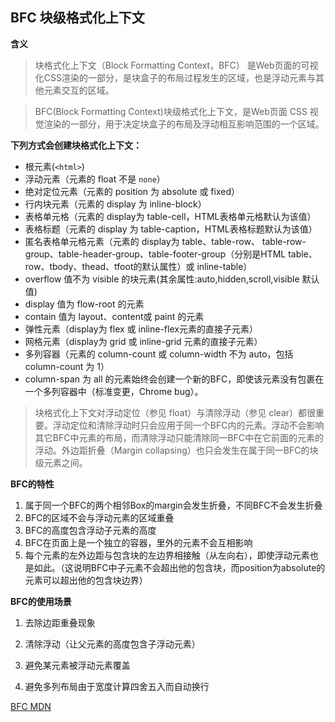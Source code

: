 ## BFC 块级格式化上下文

**含义**

>块格式化上下文（Block Formatting Context，BFC） 是Web页面的可视化CSS渲染的一部分，是块盒子的布局过程发生的区域，也是浮动元素与其他元素交互的区域。

>BFC(Block Formatting Context)块级格式化上下文，是Web页面 CSS 视觉渲染的一部分，用于决定块盒子的布局及浮动相互影响范围的一个区域。



**下列方式会创建块格式化上下文：**

- 根元素(`<html>`) 
- 浮动元素（元素的 float 不是 `none`）
- 绝对定位元素（元素的 position 为 absolute 或 fixed）
- 行内块元素（元素的 display 为 inline-block）
- 表格单元格（元素的 display为 table-cell，HTML表格单元格默认为该值）
- 表格标题（元素的 display 为 table-caption，HTML表格标题默认为该值）
- 匿名表格单元格元素（元素的 display为 table、table-row、 table-row-group、table-header-group、table-footer-group（分别是HTML table、row、tbody、thead、tfoot的默认属性）或 inline-table）
- overflow 值不为 visible 的块元素(其余属性:auto,hidden,scroll,visible 默认值)
- display 值为 flow-root 的元素
- contain 值为 layout、content或 paint 的元素
- 弹性元素（display为 flex 或 inline-flex元素的直接子元素）
- 网格元素（display为 grid 或 inline-grid 元素的直接子元素）
- 多列容器（元素的 column-count 或 column-width 不为 auto，包括 column-count 为 1）
- column-span 为 all 的元素始终会创建一个新的BFC，即使该元素没有包裹在一个多列容器中（标准变更，Chrome bug）。

>块格式化上下文对浮动定位（参见 float）与清除浮动（参见 clear）都很重要。浮动定位和清除浮动时只会应用于同一个BFC内的元素。浮动不会影响其它BFC中元素的布局，而清除浮动只能清除同一BFC中在它前面的元素的浮动。外边距折叠（Margin collapsing）也只会发生在属于同一BFC的块级元素之间。


**BFC的特性**
1. 属于同一个BFC的两个相邻Box的margin会发生折叠，不同BFC不会发生折叠
2. BFC的区域不会与浮动元素的区域重叠
3. BFC的高度包含浮动子元素的高度
4. BFC在页面上是一个独立的容器，里外的元素不会互相影响
5. 每个元素的左外边距与包含块的左边界相接触（从左向右），即使浮动元素也是如此。（这说明BFC中子元素不会超出他的包含块，而position为absolute的元素可以超出他的包含块边界）


**BFC的使用场景**
1. 去除边距重叠现象

2. 清除浮动（让父元素的高度包含子浮动元素）

3. 避免某元素被浮动元素覆盖

4. 避免多列布局由于宽度计算四舍五入而自动换行











[BFC MDN](https://developer.mozilla.org/zh-CN/docs/Web/Guide/CSS/Block_formatting_context)